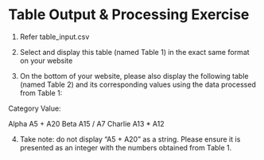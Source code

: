 # Table Output & Processing Exercise

1. Refer table_input.csv

2. Select and display this table (named Table 1) in the exact same format on your website

3. On the bottom of your website, please also display the following table (named Table 2) and its corresponding values using the data processed from Table 1:

Category Value:

Alpha A5 + A20
Beta A15 / A7
Charlie A13 * A12

4. Take note: do not display “A5 + A20” as a string. Please ensure it is presented as an integer with the numbers obtained from Table 1.
